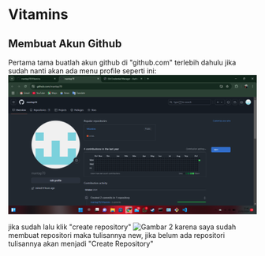 # Vitamins

## Membuat Akun Github

Pertama tama buatlah akun github di "github.com" terlebih dahulu
jika sudah nanti akan ada menu profile seperti ini:
![Gambar 1](gambaran/gambaran1-profil.png)

jika sudah lalu klik "create repository"
![Gambar 2](gambaran/gambaran2-add%20rep.png)
karena saya sudah membuat repositori maka tulisannya new, jika belum ada
repositori tulisannya akan menjadi "Create Repository"